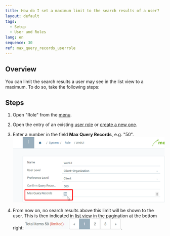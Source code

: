 ```yaml
---
title: How do I set a maximum limit to the search results of a user?
layout: default
tags:
  - Setup
  - User and Roles
lang: en
sequence: 30
ref: max_query_records_userrole
---
```


## Overview
You can limit the search results a user may see in the list view to a maximum. To do so, take the following steps:

## Steps
1. Open "Role" from the [menu](Menu).
1. Open the entry of an existing [user role](Menu) or [create a new one](NewUserRole).
1. Enter a number in the field **Max Query Records**, e.g. "50".<br>
![](assets/Max_query_records_screenshot.png)

1. From now on, no search results above this limit will be shown to the user. This is then indicated in [list view](ViewModes) in the pagination at the bottom right: ![](assets/Max_query_records_userrole.png).
